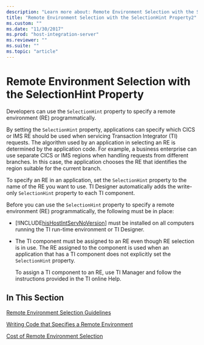 ```yaml
---
description: "Learn more about: Remote Environment Selection with the SelectionHint Property"
title: "Remote Environment Selection with the SelectionHint Property2"
ms.custom: ""
ms.date: "11/30/2017"
ms.prod: "host-integration-server"
ms.reviewer: ""
ms.suite: ""
ms.topic: "article"
---
```

# Remote Environment Selection with the SelectionHint Property
Developers can use the `SelectionHint` property to specify a remote environment (RE) programmatically.  
  
 By setting the `SelectionHint` property, applications can specify which CICS or IMS RE should be used when servicing Transaction Integrator (TI) requests. The algorithm used by an application in selecting an RE is determined by the application code. For example, a business enterprise can use separate CICS or IMS regions when handling requests from different branches. In this case, the application chooses the RE that identifies the region suitable for the current branch.  
  
 To specify an RE in an application, set the `SelectionHint` property to the name of the RE you want to use. TI Designer automatically adds the write-only `SelectionHint` property to each TI component.  
  
 Before you can use the `SelectionHint` property to specify a remote environment (RE) programmatically, the following must be in place:  
  
- [!INCLUDE[hisHostIntServNoVersion](../includes/hishostintservnoversion-md.md)] must be installed on all computers running the TI run-time environment or TI Designer.  
  
- The TI component must be assigned to an RE even though RE selection is in use. The RE assigned to the component is used when an application that has a TI component does not explicitly set the `SelectionHint` property.  
  
  To assign a TI component to an RE, use TI Manager and follow the instructions provided in the TI online Help.  
  
## In This Section  
 [Remote Environment Selection Guidelines](../core/remote-environment-selection-guidelines1.md)  
  
 [Writing Code that Specifies a Remote Environment](../core/writing-code-that-specifies-a-remote-environment1.md)  
  
 [Cost of Remote Environment Selection](../core/cost-of-remote-environment-selection2.md)

